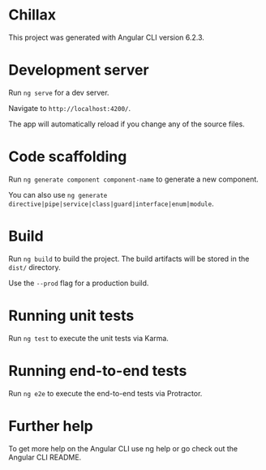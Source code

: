 # Chillax

This project was generated with Angular CLI version 6.2.3.

# Development server

Run `ng serve` for a dev server. 

Navigate to `http://localhost:4200/`. 

The app will automatically reload if you change any of the source files.

# Code scaffolding

Run `ng generate component component-name` to generate a new component. 

You can also use `ng generate directive|pipe|service|class|guard|interface|enum|module`.

# Build

Run `ng build` to build the project. The build artifacts will be stored in the `dist/` directory. 

Use the `--prod` flag for a production build.

# Running unit tests

Run `ng test` to execute the unit tests via Karma.

# Running end-to-end tests

Run `ng e2e` to execute the end-to-end tests via Protractor.

# Further help

To get more help on the Angular CLI use ng help or go check out the Angular CLI README.
